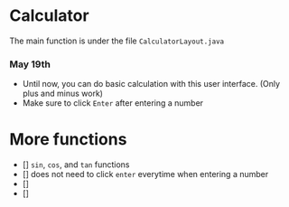 # Calculator

The main function is under the file ```CalculatorLayout.java```

### May 19th
- Until now, you can do basic calculation with this user interface. (Only plus and minus work)
- Make sure to click ```Enter``` after entering a number

# More functions
- [] ```sin```, ```cos```, and ```tan``` functions
- [] does not need to click ```enter``` everytime when entering a number
- [] 
- []
